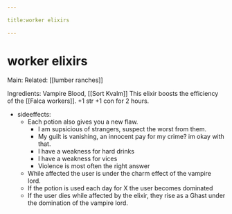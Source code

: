 --- 
title:worker elixirs 
---
# worker elixirs
Main:
Related: [[lumber ranches]]

Ingredients: Vampire Blood, [[Sort Kvalm]]
This elixir boosts the efficiency of the [[Falca workers]]. +1 str +1 con for 2 hours.
- sideeffects: 
	- Each potion also gives you a new flaw.
		- I am supsicious of strangers, suspect the worst from them.
		- My guilt is vanishing, an innocent pay for my crime? im okay with that.
		- I have a weakness for hard drinks
		- I have a weakness for vices
		- Violence is most often the right answer
	- While affected the user is under the charm effect of the vampire lord.
	- If the potion is used each day for X the user becomes dominated 
	- If the user dies while affected by the elixir, they rise as a Ghast under the domination of the vampire lord.
	
